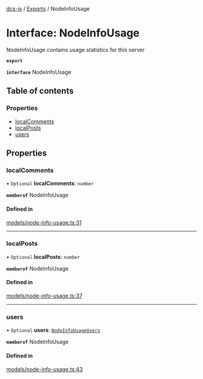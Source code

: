 [dcs-js](../README.md) / [Exports](../modules.md) / NodeInfoUsage

# Interface: NodeInfoUsage

NodeInfoUsage contains usage statistics for this server

**`export`**

**`interface`** NodeInfoUsage

## Table of contents

### Properties

- [localComments](NodeInfoUsage.md#localcomments)
- [localPosts](NodeInfoUsage.md#localposts)
- [users](NodeInfoUsage.md#users)

## Properties

### <a id="localcomments" name="localcomments"></a> localComments

• `Optional` **localComments**: `number`

**`memberof`** NodeInfoUsage

#### Defined in

[models/node-info-usage.ts:31](https://github.com/unfoldingWord/dcs-js/blob/dd84989/models/node-info-usage.ts#L31)

___

### <a id="localposts" name="localposts"></a> localPosts

• `Optional` **localPosts**: `number`

**`memberof`** NodeInfoUsage

#### Defined in

[models/node-info-usage.ts:37](https://github.com/unfoldingWord/dcs-js/blob/dd84989/models/node-info-usage.ts#L37)

___

### <a id="users" name="users"></a> users

• `Optional` **users**: [`NodeInfoUsageUsers`](NodeInfoUsageUsers.md)

**`memberof`** NodeInfoUsage

#### Defined in

[models/node-info-usage.ts:43](https://github.com/unfoldingWord/dcs-js/blob/dd84989/models/node-info-usage.ts#L43)
